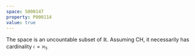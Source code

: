 ```yaml
---
space: S000147
property: P000114
value: true
---
```


The space is an uncountable subset of $\mathbb R$.  Assuming CH, it necessarily has cardinality $\mathfrak c = \aleph_1$.
